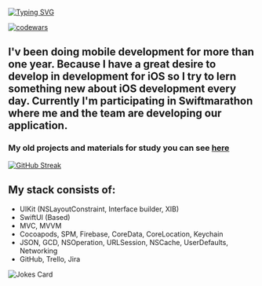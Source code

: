 [![Typing SVG](https://readme-typing-svg.herokuapp.com?font=Fira+Code&weight=700&size=35&duration=3000&pause=1000&color=6B7638&background=342CFF05&vCenter=true&width=900&lines=Hi+there.+I'm+Ruslan+and+I'm+iOS+developer)](https://git.io/typing-svg)

[![codewars](https://www.codewars.com/users/r-baranovskiy/badges/small)](https://www.codewars.com/users/r-baranovskiy) 


## I'v been doing mobile development for more than one year. Because I have a great desire to develop in development for iOS so I try to lern something  new about iOS development every day. Currently I'm participating in Swiftmarathon where me and the team are developing our application.

### My old projects and materials for study you can see [here](https://github.com/r-baranovskiy/Studying)

[![GitHub Streak](https://streak-stats.demolab.com?user=r-baranovskiy&theme=icegray&hide_border=true&date_format=M%20j%5B%2C%20Y%5D)](https://git.io/streak-stats)

## My stack consists of:

* UIKit (NSLayoutConstraint, Interface builder, XIB)
* SwiftUI (Based)
* MVC, MVVM
* Cocoapods, SPM, Firebase, CoreData, CoreLocation, Keychain
* JSON, GCD, NSOperation, URLSession, NSCache, UserDefaults, Networking
* GitHub, Trello, Jira

![Jokes Card](https://readme-jokes.vercel.app/api)

